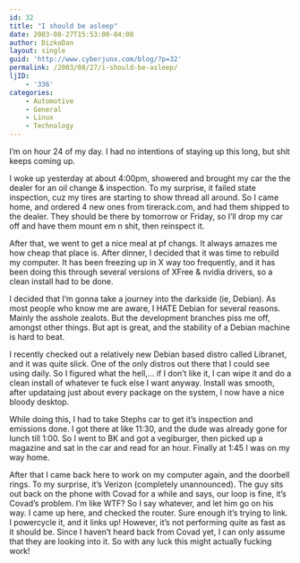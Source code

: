 ```yaml
---
id: 32
title: "I should be asleep"
date: 2003-08-27T15:53:00-04:00
author: DizkoDan
layout: single
guid: 'http://www.cyberjunx.com/blog/?p=32'
permalink: /2003/08/27/i-should-be-asleep/
ljID:
    - '336'
categories:
    - Automotive
    - General
    - Linux
    - Technology
---
```


I’m on hour 24 of my day. I had no intentions of staying up this long, but shit keeps coming up.

<lj text="This got waaay too long">  
I woke up yesterday at about 4:00pm, showered and brought my car the the dealer for an oil change &amp; inspection. To my surprise, it failed state inspection, cuz my tires are starting to show thread all around. So I came home, and ordered 4 new ones from tirerack.com, and had them shipped to the dealer. They should be there by tomorrow or Friday, so I’ll drop my car off and have them mount em n shit, then reinspect it. </lj>

After that, we went to get a nice meal at pf changs. It always amazes me how cheap that place is. After dinner, I decided that it was time to rebuild my computer. It has been freezing up in X way too frequently, and it has been doing this through several versions of XFree &amp; nvidia drivers, so a clean install had to be done.

I decided that I’m gonna take a journey into the darkside (ie, Debian). As most people who know me are aware, I HATE Debian for several reasons. Mainly the asshole zealots. But the development branches piss me off, amongst other things. But apt is great, and the stability of a Debian machine is hard to beat.

I recently checked out a relatively new Debian based distro called Libranet, and it was quite slick. One of the only distros out there that I could see using daily. So I figured what the hell,… if I don’t like it, I can wipe it and do a clean install of whatever te fuck else I want anyway. Install was smooth, after updataing just about every package on the system, I now have a nice bloody desktop.

While doing this, I had to take Stephs car to get it’s inspection and emissions done. I got there at like 11:30, and the dude was already gone for lunch till 1:00. So I went to BK and got a vegiburger, then picked up a magazine and sat in the car and read for an hour. Finally at 1:45 I was on my way home.

After that I came back here to work on my computer again, and the doorbell rings. To my surprise, it’s Verizon (completely unannounced). The guy sits out back on the phone with Covad for a while and says, our loop is fine, it’s Covad’s problem. I’m like WTF? So I say whatever, and let him go on his way. I came up here, and checked the router. Sure enough it’s trying to link. I powercycle it, and it links up! However, it’s not performing quite as fast as it should be. Since I haven’t heard back from Covad yet, I can only assume that they are looking into it. So with any luck this might actually fucking work!